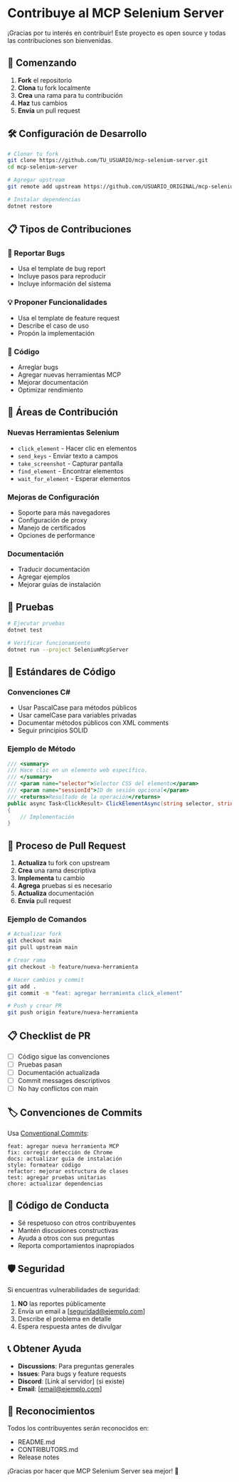 # Contribuye al MCP Selenium Server

¡Gracias por tu interés en contribuir! Este proyecto es open source y todas las contribuciones son bienvenidas.

## 🚀 Comenzando

1. **Fork** el repositorio
2. **Clona** tu fork localmente
3. **Crea** una rama para tu contribución
4. **Haz** tus cambios
5. **Envía** un pull request

## 🛠️ Configuración de Desarrollo

```bash
# Clonar tu fork
git clone https://github.com/TU_USUARIO/mcp-selenium-server.git
cd mcp-selenium-server

# Agregar upstream
git remote add upstream https://github.com/USUARIO_ORIGINAL/mcp-selenium-server.git

# Instalar dependencias
dotnet restore
```

## 📋 Tipos de Contribuciones

### 🐛 Reportar Bugs
- Usa el template de bug report
- Incluye pasos para reproducir
- Incluye información del sistema

### 💡 Proponer Funcionalidades
- Usa el template de feature request
- Describe el caso de uso
- Propón la implementación

### 🔧 Código
- Arreglar bugs
- Agregar nuevas herramientas MCP
- Mejorar documentación
- Optimizar rendimiento

## 🎯 Áreas de Contribución

### Nuevas Herramientas Selenium
- `click_element` - Hacer clic en elementos
- `send_keys` - Enviar texto a campos
- `take_screenshot` - Capturar pantalla
- `find_element` - Encontrar elementos
- `wait_for_element` - Esperar elementos

### Mejoras de Configuración
- Soporte para más navegadores
- Configuración de proxy
- Manejo de certificados
- Opciones de performance

### Documentación
- Traducir documentación
- Agregar ejemplos
- Mejorar guías de instalación

## 🧪 Pruebas

```bash
# Ejecutar pruebas
dotnet test

# Verificar funcionamiento
dotnet run --project SeleniumMcpServer
```

## 📝 Estándares de Código

### Convenciones C#
- Usar PascalCase para métodos públicos
- Usar camelCase para variables privadas
- Documentar métodos públicos con XML comments
- Seguir principios SOLID

### Ejemplo de Método
```csharp
/// <summary>
/// Hace clic en un elemento web específico.
/// </summary>
/// <param name="selector">Selector CSS del elemento</param>
/// <param name="sessionId">ID de sesión opcional</param>
/// <returns>Resultado de la operación</returns>
public async Task<ClickResult> ClickElementAsync(string selector, string? sessionId = null)
{
    // Implementación
}
```

## 🔄 Proceso de Pull Request

1. **Actualiza** tu fork con upstream
2. **Crea** una rama descriptiva
3. **Implementa** tu cambio
4. **Agrega** pruebas si es necesario
5. **Actualiza** documentación
6. **Envía** pull request

### Ejemplo de Comandos
```bash
# Actualizar fork
git checkout main
git pull upstream main

# Crear rama
git checkout -b feature/nueva-herramienta

# Hacer cambios y commit
git add .
git commit -m "feat: agregar herramienta click_element"

# Push y crear PR
git push origin feature/nueva-herramienta
```

## 📋 Checklist de PR

- [ ] Código sigue las convenciones
- [ ] Pruebas pasan
- [ ] Documentación actualizada
- [ ] Commit messages descriptivos
- [ ] No hay conflictos con main

## 🏷️ Convenciones de Commits

Usa [Conventional Commits](https://www.conventionalcommits.org/):

```
feat: agregar nueva herramienta MCP
fix: corregir detección de Chrome
docs: actualizar guía de instalación
style: formatear código
refactor: mejorar estructura de clases
test: agregar pruebas unitarias
chore: actualizar dependencias
```

## 🤝 Código de Conducta

- Sé respetuoso con otros contribuyentes
- Mantén discusiones constructivas
- Ayuda a otros con sus preguntas
- Reporta comportamientos inapropiados

## 🛡️ Seguridad

Si encuentras vulnerabilidades de seguridad:
1. **NO** las reportes públicamente
2. Envía un email a [seguridad@ejemplo.com]
3. Describe el problema en detalle
4. Espera respuesta antes de divulgar

## 📞 Obtener Ayuda

- **Discussions**: Para preguntas generales
- **Issues**: Para bugs y feature requests
- **Discord**: [Link al servidor] (si existe)
- **Email**: [email@ejemplo.com]

## 🎉 Reconocimientos

Todos los contribuyentes serán reconocidos en:
- README.md
- CONTRIBUTORS.md
- Release notes

¡Gracias por hacer que MCP Selenium Server sea mejor! 🚀
